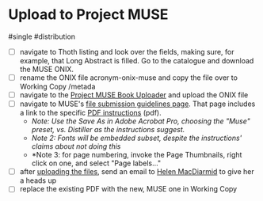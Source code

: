 # Upload to Project MUSE

#single #distribution


- [ ] navigate to Thoth listing and look over the fields, making sure, for example, that Long Abstract is filled. Go to the catalogue and download the MUSE ONIX. 
- [ ] rename the ONIX file acronym-onix-muse and copy the file over to Working Copy /metada
- [ ] navigate to the [Project MUSE Book Uploader](https://about.muse.jhu.edu/pub/upload_book) and upload the ONIX file
- [ ] navigate to MUSE's [file submission guidelines page](https://about.muse.jhu.edu/pub/docs/book-guidelines). That page includes a link to the specific [PDF instructions](https://about.muse.jhu.edu/media/uploads/2018_ebook_formatting_submission_guidelines.pdf) (pdf). 
	* *Note: Use the Save As in Adobe Acrobat Pro, choosing the "Muse" preset, vs. Distiller as the instructions suggest.* 
	* *Note 2: Fonts will be embedded subset, despite the instructions' claims about not doing this*
	* *Note 3: for page numbering, invoke the Page Thumbnails, right click on one, and select "Page labels…"
- [ ] after [uploading the files](https://about.muse.jhu.edu/pub/upload_book), send an email to [Helen MacDiarmid](mailto:hmacdia1@jh.edu) to give her a heads up 
- [ ]  replace the existing PDF with the new, MUSE one in Working Copy 